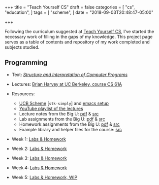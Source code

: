 +++
title = "Teach Yourself CS"
draft = false
categories = [
  "cs",
  "education",
]
tags = [
  "scheme",
]
date = "2018-09-03T20:48:47-05:00"

+++

Following the curriculum suggested at [Teach Yourself CS](https://teachyourselfcs.com/), I've started
the necessary work of filling in the gaps of my knowledge. This project page serves as a table of
contents and repository of my work completed and subjects studied.

## Programming

- Text: _[Structure and Interpretation of Computer Programs](https://mitpress.mit.edu/sites/default/files/sicp/full-text/book/book.html)_
- Lectures: [Brian Harvey at UC Berkeley, course CS 61A](https://archive.org/details/ucberkeley-webcast-PL3E89002AA9B9879E?sort=titleSorter)
- Resources:
  - [UCB Scheme](https://inst.eecs.berkeley.edu/~scheme/) [`stk-simply`] and [emacs setup](https://www-users.cs.umn.edu/~gini/1901-07s/emacs_scheme/)
  - [YouTube playlist of the lectures](https://www.youtube.com/playlist?list=PLhMnuBfGeCDNgVzLPxF9o5UNKG1b-LFY9)
  - Lecture notes from the Big U: [pdf](docs/sicp/lecture-notes.pdf) &amp; [src](https://inst.eecs.berkeley.edu/~cs61a/reader/notes.pdf)
  - Lab assignments from the Big U: [pdf](docs/sicp/labs.pdf) &amp; [src](https://inst.eecs.berkeley.edu/~cs61a/reader/nodate-labs.pdf)
  - Homework assignments from the Big U: [pdf](docs/sicp/homework.pdf) &amp; [src](https://inst.eecs.berkeley.edu/~cs61a/reader/nodate-hw.pdf)
  - Example library and helper files for the course: [src](http://www-inst.eecs.berkeley.edu/~cs61a/sp09/library/)

- Week 1: [Labs & Homework](https://github.com/chrisbodhi/teach-yourself-cs/tree/master/programming/wk1)
- Week 2: [Labs & Homework](https://github.com/chrisbodhi/teach-yourself-cs/tree/master/programming/wk2)
- Week 3: [Labs & Homework](https://github.com/chrisbodhi/teach-yourself-cs/tree/master/programming/wk3)
- Week 4: [Labs & Homework](https://github.com/chrisbodhi/teach-yourself-cs/tree/master/programming/wk4)
- Week 5: [Labs & Homework, WIP](https://github.com/chrisbodhi/teach-yourself-cs/tree/master/programming/wk5)
